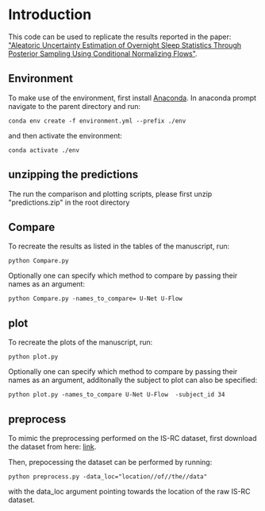 # Introduction
This code can be used to replicate the results reported in the paper: ["Aleatoric Uncertainty Estimation of Overnight Sleep Statistics Through Posterior Sampling Using Conditional Normalizing Flows"](https://ieeexplore.ieee.org/abstract/document/10096894). 

## Environment
To make use of the environment, first install [Anaconda](https://www.anaconda.com/). In anaconda prompt navigate to the parent directory and run:
```
conda env create -f environment.yml --prefix ./env
```
and then activate the environment:
```
conda activate ./env
```

## unzipping the predictions
The run the comparison and plotting scripts, please first unzip "predictions.zip" in the root directory

## Compare
To recreate the results as listed in the tables of the manuscript, run:
```
python Compare.py
```
Optionally one can specify which method to compare by passing their names as an argument:
```
python Compare.py -names_to_compare= U-Net U-Flow 
```

## plot
To recreate the plots of the manuscript, run:
```
python plot.py
```
Optionally one can specify which method to compare by passing their names as an argument, additonally the subject to plot can also be specified:
```
python plot.py -names_to_compare U-Net U-Flow  -subject_id 34
```

## preprocess
To mimic the preprocessing performed on the IS-RC dataset, first download the dataset from here: [link](https://stanfordmedicine.app.box.com/s/r9e92ygq0erf7hn5re6j51aaggf50jly/folder/53209541138).

Then, prepocessing the dataset can be performed by running:
```
python preprocess.py -data_loc="location//of//the//data"
```
with the data_loc argument pointing towards the location of the raw IS-RC dataset.